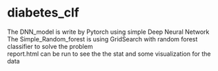 # diabetes_clf
The DNN_model is write by Pytorch using simple Deep Neural Network <br />
The Simple_Random_forest is using GridSearch with random forest classifier to solve the problem <br />
report.html can be run to see the the stat and some visualization for the data
